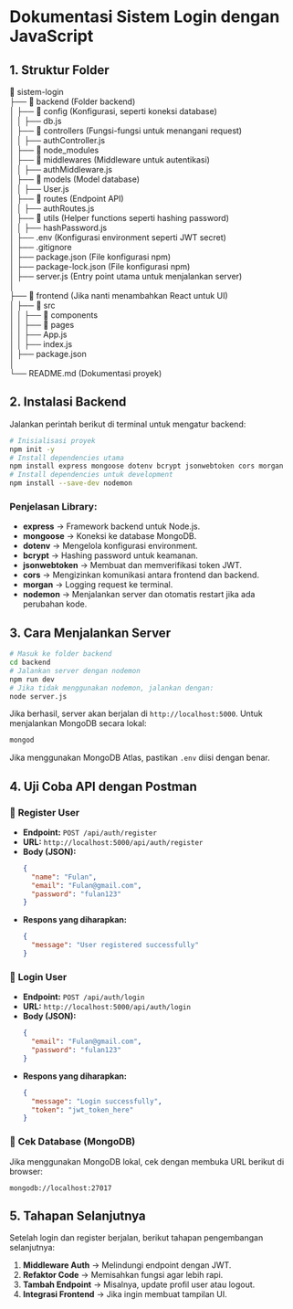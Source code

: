 # Dokumentasi Sistem Login dengan JavaScript
## 1. Struktur Folder
📂 sistem-login  
├── 📂 backend (Folder backend)  
│ ├── 📂 config (Konfigurasi, seperti koneksi database)  
│ │ ├── db.js  
│ ├── 📂 controllers (Fungsi-fungsi untuk menangani request)  
│ │ ├── authController.js  
│ ├── 📂 node_modules <!-- Otomatis dibuat -->  
│ ├── 📂 middlewares (Middleware untuk autentikasi)  
│ │ ├── authMiddleware.js  
│ ├── 📂 models (Model database)  
│ │ ├── User.js  
│ ├── 📂 routes (Endpoint API)  
│ │ ├── authRoutes.js  
│ ├── 📂 utils (Helper functions seperti hashing password)  
│ │ ├── hashPassword.js  
│ ├── .env (Konfigurasi environment seperti JWT secret)  
│ ├── .gitignore  
│ ├── package.json (File konfigurasi npm) <!-- Otomatis dibuat -->  
│ ├── package-lock.json (File konfigurasi npm) <!-- Otomatis dibuat -->  
│ ├── server.js (Entry point utama untuk menjalankan server)  
│  
├── 📂 frontend (Jika nanti menambahkan React untuk UI)  
│ ├── 📂 src  
│ │ ├── 📂 components  
│ │ ├── 📂 pages  
│ │ ├── App.js  
│ │ ├── index.js  
│ ├── package.json  
│  
└── README.md (Dokumentasi proyek)  

## 2. Instalasi Backend
Jalankan perintah berikut di terminal untuk mengatur backend:
```sh
# Inisialisasi proyek
npm init -y
# Install dependencies utama
npm install express mongoose dotenv bcrypt jsonwebtoken cors morgan
# Install dependencies untuk development
npm install --save-dev nodemon
```
### Penjelasan Library:
- **express** → Framework backend untuk Node.js.
- **mongoose** → Koneksi ke database MongoDB.
- **dotenv** → Mengelola konfigurasi environment.
- **bcrypt** → Hashing password untuk keamanan.
- **jsonwebtoken** → Membuat dan memverifikasi token JWT.
- **cors** → Mengizinkan komunikasi antara frontend dan backend.
- **morgan** → Logging request ke terminal.
- **nodemon** → Menjalankan server dan otomatis restart jika ada perubahan kode.

## 3. Cara Menjalankan Server
```sh
# Masuk ke folder backend
cd backend
# Jalankan server dengan nodemon
npm run dev
# Jika tidak menggunakan nodemon, jalankan dengan:
node server.js
```
Jika berhasil, server akan berjalan di `http://localhost:5000`.
Untuk menjalankan MongoDB secara lokal:
```sh
mongod
```
Jika menggunakan MongoDB Atlas, pastikan `.env` diisi dengan benar.

## 4. Uji Coba API dengan Postman
### 🔹 **Register User**
- **Endpoint:** `POST /api/auth/register`
- **URL:** `http://localhost:5000/api/auth/register`
- **Body (JSON):**
  ```json
  {
    "name": "Fulan",
    "email": "Fulan@gmail.com",
    "password": "fulan123"
  }
  ```
- **Respons yang diharapkan:**
  ```json
  {
    "message": "User registered successfully"
  }
  ```
### 🔹 **Login User**
- **Endpoint:** `POST /api/auth/login`
- **URL:** `http://localhost:5000/api/auth/login`
- **Body (JSON):**
  ```json
  {
    "email": "Fulan@gmail.com",
    "password": "fulan123"
  }
  ```
- **Respons yang diharapkan:**
  ```json
  {
    "message": "Login successfully",
    "token": "jwt_token_here"
  }
  ```
### 🔹 **Cek Database (MongoDB)**
Jika menggunakan MongoDB lokal, cek dengan membuka URL berikut di browser:
```
mongodb://localhost:27017
```

## 5. Tahapan Selanjutnya
Setelah login dan register berjalan, berikut tahapan pengembangan selanjutnya:
1. **Middleware Auth** → Melindungi endpoint dengan JWT.
2. **Refaktor Code** → Memisahkan fungsi agar lebih rapi.
3. **Tambah Endpoint** → Misalnya, update profil user atau logout.
4. **Integrasi Frontend** → Jika ingin membuat tampilan UI.